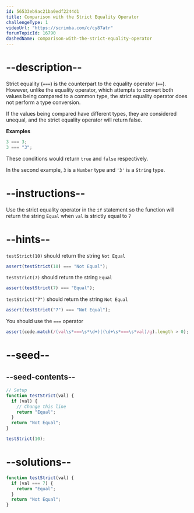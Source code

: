 ```yaml
---
id: 56533eb9ac21ba0edf2244d1
title: Comparison with the Strict Equality Operator
challengeType: 1
videoUrl: "https://scrimba.com/c/cy87atr"
forumTopicId: 16790
dashedName: comparison-with-the-strict-equality-operator
---
```


# --description--

Strict equality (`===`) is the counterpart to the equality operator (`==`). However, unlike the equality operator, which attempts to convert both values being compared to a common type, the strict equality operator does not perform a type conversion.

If the values being compared have different types, they are considered unequal, and the strict equality operator will return false.

**Examples**

```js
3 === 3;
3 === "3";
```

These conditions would return `true` and `false` respectively.

In the second example, `3` is a `Number` type and `'3'` is a `String` type.

# --instructions--

Use the strict equality operator in the `if` statement so the function will return the string `Equal` when `val` is strictly equal to `7`

# --hints--

`testStrict(10)` should return the string `Not Equal`

```js
assert(testStrict(10) === "Not Equal");
```

`testStrict(7)` should return the string `Equal`

```js
assert(testStrict(7) === "Equal");
```

`testStrict("7")` should return the string `Not Equal`

```js
assert(testStrict("7") === "Not Equal");
```

You should use the `===` operator

```js
assert(code.match(/(val\s*===\s*\d+)|(\d+\s*===\s*val)/g).length > 0);
```

# --seed--

## --seed-contents--

```js
// Setup
function testStrict(val) {
  if (val) {
    // Change this line
    return "Equal";
  }
  return "Not Equal";
}

testStrict(10);
```

# --solutions--

```js
function testStrict(val) {
  if (val === 7) {
    return "Equal";
  }
  return "Not Equal";
}
```
